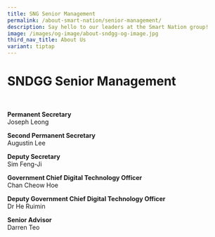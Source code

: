 ```yaml
---
title: SNG Senior Management
permalink: /about-smart-nation/senior-management/
description: Say hello to our leaders at the Smart Nation group!
image: /images/og-image/about-sndgg-og-image.jpg
third_nav_title: About Us
variant: tiptap
---
```

# SNDGG Senior Management

<br>

**Permanent Secretary**<br>
Joseph Leong

**Second Permanent Secretary**<br>
Augustin Lee

**Deputy Secretary**<br>
Sim Feng-Ji

**Government Chief Digital Technology Officer**<br>
Chan Cheow Hoe

**Deputy Government Chief Digital Technology Officer**<br>
Dr He Ruimin

**Senior Advisor**<br>
Darren Teo